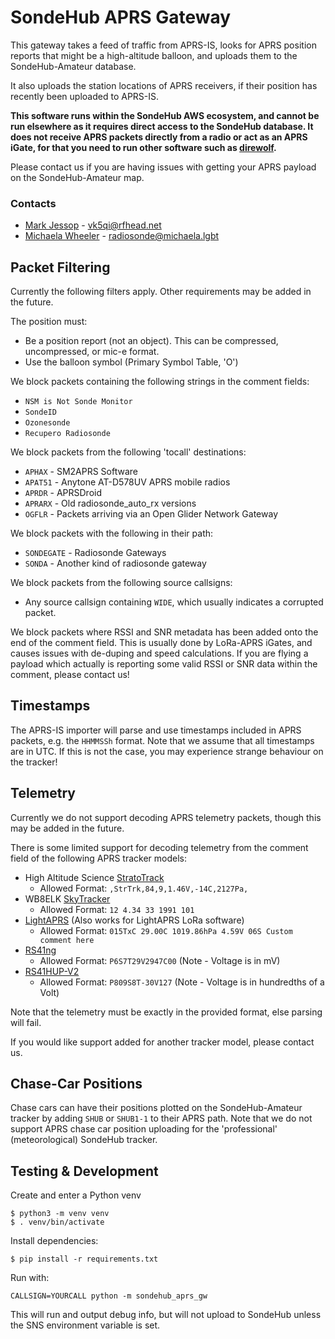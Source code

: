 # SondeHub APRS Gateway

This gateway takes a feed of traffic from APRS-IS, looks for APRS position reports that might be a high-altitude balloon, and uploads them to the SondeHub-Amateur database.

It also uploads the station locations of APRS receivers, if their position has recently been uploaded to APRS-IS.

**This software runs within the SondeHub AWS ecosystem, and cannot be run elsewhere as it requires direct access to the SondeHub database. It does not receive APRS packets directly from a radio or act as an APRS iGate, for that you need to run other software such as [direwolf](https://github.com/wb2osz/direwolf).** 

Please contact us if you are having issues with getting your APRS payload on the SondeHub-Amateur map. 

### Contacts
* [Mark Jessop](https://github.com/darksidelemm) - vk5qi@rfhead.net
* [Michaela Wheeler](https://github.com/TheSkorm) - radiosonde@michaela.lgbt

## Packet Filtering
Currently the following filters apply. Other requirements may be added in the future.

The position must:
 - Be a position report (not an object). This can be compressed, uncompressed, or mic-e format.
 - Use the balloon symbol (Primary Symbol Table, 'O')

We block packets containing the following strings in the comment fields:
 - `NSM is Not Sonde Monitor`
 - `SondeID`
 - `Ozonesonde`
 - `Recupero Radiosonde`

We block packets from the following 'tocall' destinations:
 - `APHAX` - SM2APRS Software
 - `APAT51` - Anytone AT-D578UV APRS mobile radios
 - `APRDR` - APRSDroid
 - `APRARX` - Old radiosonde_auto_rx versions
 - `OGFLR` - Packets arriving via an Open Glider Network Gateway

We block packets with the following in their path:
 - `SONDEGATE` - Radiosonde Gateways
 - `SONDA` - Another kind of radiosonde gateway

We block packets from the following source callsigns:
 - Any source callsign containing `WIDE`, which usually indicates a corrupted packet.

We block packets where RSSI and SNR metadata has been added onto the end of the comment field. This is usually done by LoRa-APRS iGates, and causes issues with de-duping and speed calculations. If you are flying a payload which actually is reporting some valid RSSI or SNR data within the comment, please contact us!

## Timestamps
The APRS-IS importer will parse and use timestamps included in APRS packets, e.g. the `HHMMSSh` format. Note that we assume that all timestamps are in UTC. If this is not the case, you may experience strange behaviour on the tracker!

## Telemetry
Currently we do not support decoding APRS telemetry packets, though this may be added in the future.

There is some limited support for decoding telemetry from the comment field of the following APRS tracker models:
- High Altitude Science [StratoTrack](https://www.highaltitudescience.com/products/stratotrack-aprs-transmitter)
  - Allowed Format: `,StrTrk,84,9,1.46V,-14C,2127Pa,`
- WB8ELK [SkyTracker](https://gmigliarini.wixsite.com/wb8elk)
  - Allowed Format: `12 4.34 33 1991 101`
- [LightAPRS](https://github.com/lightaprs/LightAPRS-W-1.0) (Also works for LightAPRS LoRa software)
  - Allowed Format: `015TxC 29.00C 1019.86hPa 4.59V 06S Custom comment here`
- [RS41ng](https://github.com/mikaelnousiainen/RS41ng/)
  - Allowed Format: `P6S7T29V2947C00`    (Note - Voltage is in mV)
- [RS41HUP-V2](https://github.com/whallmann/RS41HUP_V2)
  - Allowed Format: `P809S8T-30V127`     (Note - Voltage is in hundredths of a Volt)

Note that the telemetry must be exactly in the provided format, else parsing will fail.

If you would like support added for another tracker model, please contact us.

## Chase-Car Positions
Chase cars can have their positions plotted on the SondeHub-Amateur tracker by adding `SHUB` or `SHUB1-1` to their APRS path. Note that we do not support APRS chase car position uploading for the 'professional' (meteorological) SondeHub tracker.

## Testing & Development

Create and enter a Python venv
```
$ python3 -m venv venv
$ . venv/bin/activate
```

Install dependencies:
```
$ pip install -r requirements.txt
```

Run with:
```
CALLSIGN=YOURCALL python -m sondehub_aprs_gw
```

This will run and output debug info, but will not upload to SondeHub unless the SNS environment variable is set.
